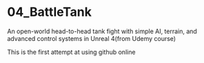 # 04_BattleTank
An open-world head-to-head tank fight with simple AI, terrain, and advanced control systems in Unreal 4(from Udemy course)

This is the first attempt at using github online
